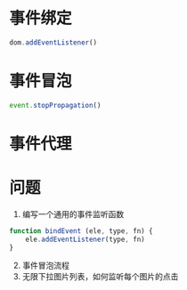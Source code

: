 <!--
 * @Author: your name
 * @Date: 2020-03-17 22:18:38
 * @LastEditTime: 2020-03-17 22:32:50
 * @LastEditors: Please set LastEditors
 * @Description: In User Settings Edit
 * @FilePath: /web_study/src/前端基础/JavaScript基础/js-web-api-events.md
 -->
# 事件绑定
```javascript
dom.addEventListener()
```
# 事件冒泡
```javascript
event.stopPropagation()
```
# 事件代理

#  问题
1. 编写一个通用的事件监听函数
```javascript
function bindEvent (ele, type, fn) {
    ele.addEventListener(type, fn)
}
```
2. 事件冒泡流程
3. 无限下拉图片列表，如何监听每个图片的点击

